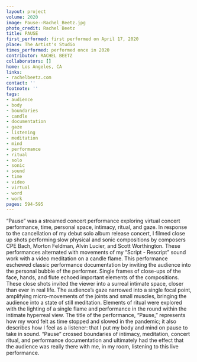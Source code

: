 ```yaml
---
layout: project
volume: 2020
image: Pause--Rachel_Beetz.jpg
photo_credit: Rachel Beetz
title: PAUSE
first_performed: first performed on April 17, 2020
place: The Artist's Studio
times_performed: performed once in 2020
contributor: RACHEL BEETZ
collaborators: []
home: Los Angeles, CA
links:
- rachelbeetz.com
contact: ''
footnote: ''
tags:
- audience
- body
- boundaries
- candle
- documentation
- gaze
- listening
- meditation
- mind
- performance
- ritual
- solo
- sonic
- sound
- time
- video
- virtual
- word
- work
pages: 594-595
---
```



“Pause” was a streamed concert performance exploring virtual concert performance, time, personal space, intimacy, ritual, and gaze. In response to the cancellation of my debut solo album release concert, I filmed close up shots performing slow physical and sonic compositions by composers CPE Bach, Morton Feldman, Alvin Lucier, and Scott Worthington. These performances alternated with movements of my “Script - Rescript” sound work with a video meditation on a candle flame. This performance eschewed classic performance documentation by inviting the audience into the personal bubble of the performer. Single frames of close-ups of the face, hands, and flute echoed important elements of the compositions. These close shots invited the viewer into a surreal intimate space, closer than ever in real life. The audience’s gaze narrowed into a single focal point, amplifying micro-movements of the joints and small muscles, bringing the audience into a state of still meditation. Elements of ritual were explored with the lighting of a single flame and performance in the round within the intimate hyperreal view. The title of the performance, “Pause,” represents how my word felt as time stopped and slowed in the pandemic; it also describes how I feel as a listener: that I put my body and mind on pause to take in sound. “Pause” crossed boundaries of intimacy, meditation, concert ritual, and performance documentation and ultimately had the effect that the audience was really there with me, in my room, listening to this live performance.
